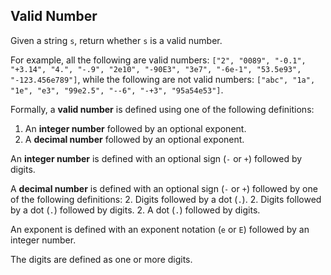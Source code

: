## Valid Number

Given a string `s`, return whether `s` is a valid number.

For example, all the following are valid numbers: `["2", "0089", "-0.1", "+3.14", "4.", "-.9", "2e10", "-90E3", "3e7", "-6e-1", "53.5e93", "-123.456e789"]`, while the following are not valid numbers: `["abc", "1a", "1e", "e3", "99e2.5", "--6", "-+3", "95a54e53"]`.

Formally, a **valid number** is defined using one of the following definitions:

 1. An **integer number** followed by an optional exponent.
 1. A **decimal number** followed by an optional exponent.

An **integer number** is defined with an optional sign (`-` or `+`) followed by digits.

A **decimal number** is defined with an optional sign (`-` or `+`) followed by one of the following definitions:
 2. Digits followed by a dot (`.`).
 2. Digits followed by a dot (`.`) followed by digits.
 2. A dot (`.`) followed by digits.

An exponent is defined with an exponent notation (`e` or `E`) followed by an integer number.

The digits are defined as one or more digits.

